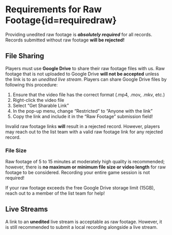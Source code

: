 <div class='panel fade js-scroll-anim' data-anim='fade'>

# Requirements for Raw Footage{id=requiredraw}

Providing unedited raw footage is ***absolutely required*** for all records. Records submitted without raw footage **will be rejected!**
  
## File Sharing

Players must use **Google Drive** to share their raw footage files with us. Raw footage that is not uploaded to Google Drive **will not be accepted** unless the link is to an *unedited live stream*. Players can share Google Drive files by following this procedure:

1. Ensure that the video file has the correct format (.mp4, .mov, .mkv, etc.)</br>
2. Right-click the video file</br>
3. Select “Get Sharable Link”</br>
4. In the pop-up menu, change “Restricted” to “Anyone with the link”</br>
5. Copy the link and include it in the “Raw Footage” submission field!</br>

Invalid raw footage links **will** result in a rejected record. However, players may reach out to the list team with a valid raw footage link for any rejected record.

### File Size

Raw footage of 5 to 15 minutes at moderately high quality is recommended; however, there is **no maximum or minimum file size or video length** for raw footage to be considered. Recording your entire game session is not required!

If your raw footage exceeds the free Google Drive storage limit (15GB), reach out to a member of the list team for help!

## Live Streams

A link to an **unedited** live stream is acceptable as raw footage. However, it is still recommended to submit a local recording alongside a live stream.

</div>
